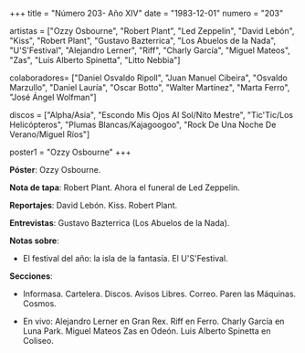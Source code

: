 +++
title = "Número 203- Año XIV"
date = "1983-12-01"
numero = "203"

artistas = ["Ozzy Osbourne", "Robert Plant", "Led Zeppelin", "David Lebón", "Kiss", "Robert Plant", "Gustavo Bazterrica", "Los Abuelos de la Nada", "U'S'Festival", "Alejandro Lerner", "Riff", "Charly García", "Miguel Mateos", "Zas", "Luis Alberto Spinetta", "Litto Nebbia"]

colaboradores= ["Daniel Osvaldo Ripoll", "Juan Manuel Cibeira", "Osvaldo Marzullo", "Daniel Lauría", "Oscar Botto", "Walter Martínez", "Marta Ferro", "José Ángel Wolfman"]

discos = ["Alpha/Asia", "Escondo Mis Ojos Al Sol/Nito Mestre", "Tic'Tic/Los Helicópteros", "Plumas Blancas/Kajagoogoo", "Rock De Una Noche De Verano/Miguel Ríos"]

poster1 = "Ozzy Osbourne"
+++

**Póster**: Ozzy Osbourne.

**Nota de tapa**: Robert Plant. Ahora el funeral de Led Zeppelin.

**Reportajes**: David Lebón. Kiss. Robert Plant.

**Entrevistas**: Gustavo Bazterrica (Los Abuelos de la Nada).

**Notas sobre**:

- El festival del año: la isla de la fantasía. El U'S'Festival.

**Secciones**:


- Informasa. Cartelera. Discos. Avisos Libres. Correo. Paren las Máquinas. Cosmos. 

- En vivo: Alejandro Lerner en Gran Rex. Riff en Ferro. Charly García en Luna Park. Miguel Mateos Zas en Odeón. Luis Alberto Spinetta en Coliseo.
